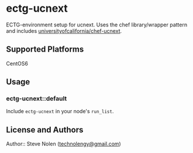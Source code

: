 # ectg-ucnext

ECTG-environment setup for ucnext. Uses the chef library/wrapper pattern and includes [universityofcalifornia/chef-ucnext](https://github.com/univeristyofcalifornia/chef-ucnext).

## Supported Platforms

CentOS6

## Usage

### ectg-ucnext::default

Include `ectg-ucnext` in your node's `run_list`.

## License and Authors

Author:: Steve Nolen (technolengy@gmail.com)
